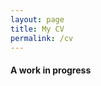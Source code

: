 ```yaml
---
layout: page
title: My CV
permalink: /cv
---
```


#### A work in progress

<object data="/assets/img/resume.pdf" width="650" height="900" type='application/pdf'></object>

